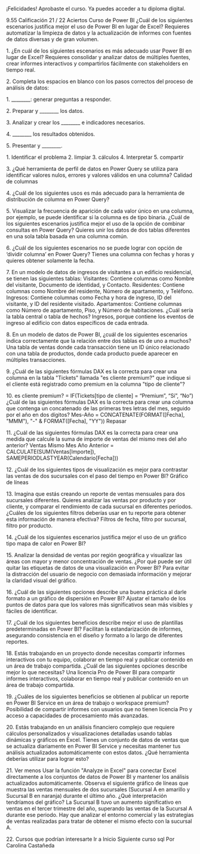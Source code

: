 ¡Felicidades!
Aprobaste el curso. Ya puedes acceder a tu diploma digital.

9\.55
Calificación
21 / 22
Aciertos
Curso de Power BI
¿Cuál de los siguientes escenarios justifica mejor el uso de Power BI en lugar de Excel?
Requieres automatizar la limpieza de datos y la actualización de informes con
fuentes de datos diversas y de gran volumen.

1\.
¿En cuál de los siguientes escenarios es más adecuado usar Power BI en lugar de Excel?
Requieres consolidar y analizar datos de múltiples fuentes, crear informes
interactivos y compartirlos fácilmente con stakeholders en tiempo real.

2\.
Completa los espacios en blanco con los pasos correctos del proceso de análisis de datos:

1\. \_\_\_\_\_\_\_\_: generar preguntas a responder.

2\. Preparar y \_\_\_\_\_\_\_\_ los datos.

3\. Analizar y crear los \_\_\_\_\_\_\_\_ e indicadores necesarios.

4\. \_\_\_\_\_\_\_\_ los resultados obtenidos.

5\. Presentar y \_\_\_\_\_\_\_\_.

1\. Identificar el problema 
2\. limpiar 
3\. cálculos 
4\. Interpretar 
5\. compartir

3\.
¿Qué herramienta de perfil de datos en Power Query se utiliza para identificar valores nulos,
errores y valores válidos en una columna?
Calidad de columnas

4\.
¿Cuál de los siguientes usos es más adecuado para la herramienta de distribución de columna
en Power Query?

5\.
Visualizar la frecuencia de aparición de cada valor único en una columna, por
ejemplo, se puede identificar si la columna es de tipo binaria.
¿Cuál de los siguientes escenarios justifica mejor el uso de la opción de combinar consultas en
Power Query?
Quieres unir los datos de dos tablas diferentes en una sola tabla basada en una
columna común.

6\.
¿Cuál de los siguientes escenarios no se puede lograr con opción de ‘dividir columna’ en
Power Query?
Tienes una columna con fechas y horas y quieres obtener solamente la fecha.

7\.
En un modelo de datos de ingresos de visitantes a un edificio residencial, se tienen las
siguientes tablas:
Visitantes: Contiene columnas como Nombre del visitante, Documento de identidad, y
Contacto.
Residentes: Contiene columnas como Nombre del residente, Número de apartamento, y
Teléfono.
Ingresos: Contiene columnas como Fecha y hora de ingreso, ID del visitante, y ID del
residente visitado.
Apartamentos: Contiene columnas como Número de apartamento, Piso, y Número de
habitaciones.
¿Cuál sería la tabla central o tabla de hechos?
Ingresos, porque contiene los eventos de ingreso al edificio con datos específicos
de cada entrada.

8\.
En un modelo de datos de Power BI, ¿cuál de los siguientes escenarios indica correctamente
que la relación entre dos tablas es de uno a muchos?
Una tabla de ventas donde cada transacción tiene un ID único relacionado con una
tabla de productos, donde cada producto puede aparecer en múltiples
transacciones.

9\.
¿Cuál de las siguientes fórmulas DAX es la correcta para crear una columna en la tabla
"Tickets" llamada "es cliente premium?" que indique si el cliente está registrado como
premium en la columna "tipo de cliente"?

10\.
es cliente premium? \= IF(Tickets\[tipo 
de cliente] \= “Premium”, “Sí”, “No”)
¿Cuál de las siguientes fórmulas DAX es la correcta para crear una columna que contenga un
concatenado de las primeras tres letras del mes, seguido por el año en dos dígitos?
Mes\-Año \= CONCATENATE(FORMAT(\[Fecha], 
"MMM"), "\-" \& FORMAT(\[Fecha], "YY"))
Repasar

11\.
¿Cuál de las siguientes fórmulas DAX es la correcta para crear una medida que calcule la suma
de importe de ventas del mismo mes del año anterior?
Ventas Mismo Mes Año Anterior \= CALCULATE(SUM(Ventas\[Importe]), 
SAMEPERIODLASTYEAR(Calendario\[Fecha]))

12\.
¿Cuál de los siguientes tipos de visualización es mejor para contrastar las ventas de dos
sucursales con el paso del tiempo en Power BI?
Gráfico de líneas

13\.
Imagina que estás creando un reporte de ventas mensuales para dos sucursales diferentes.
Quieres analizar las ventas por producto y por cliente, y comparar el rendimiento de cada
sucursal en diferentes periodos. ¿Cuáles de los siguientes filtros deberías usar en tu reporte
para obtener esta información de manera efectiva?
Filtros de fecha, filtro por sucursal, filtro por producto.

14\.
¿Cuál de los siguientes escenarios justifica mejor el uso de un gráfico tipo mapa de calor en
Power BI?

15\.
Analizar la densidad de ventas por región geográfica y visualizar las áreas con
mayor y menor concentración de ventas.
¿Por qué puede ser útil quitar las etiquetas de datos de una visualización en Power BI?
Para evitar la distracción del usuario de negocio con demasiada información y
mejorar la claridad visual del gráfico.

16\.
¿Cuál de las siguientes opciones describe una buena práctica al darle formato a un gráfico de
dispersión en Power BI?
Ajustar el tamaño de los puntos de datos para que los valores más significativos
sean más visibles y fáciles de identificar.

17\.
¿Cuál de los siguientes beneficios describe mejor el uso de plantillas predeterminadas en
Power BI?
Facilitan la estandarización de informes, asegurando consistencia en el diseño y
formato a lo largo de diferentes reportes.

18\.
Estás trabajando en un proyecto donde necesitas compartir informes interactivos con tu
equipo, colaborar en tiempo real y publicar contenido en un área de trabajo compartida. ¿Cuál
de las siguientes opciones describe mejor lo que necesitas?
Una licencia Pro de Power BI para compartir informes interactivos, colaborar en
tiempo real y publicar contenido en un área de trabajo compartida.

19\.
¿Cuáles de los siguientes beneficios se obtienen al publicar un reporte en Power BI Service en
un área de trabajo o workspace premium?
Posibilidad de compartir informes con usuarios que no tienen licencia Pro y acceso
a capacidades de procesamiento más avanzadas.

20\.
Estás trabajando en un análisis financiero complejo que requiere cálculos personalizados y
visualizaciones detalladas usando tablas dinámicas y gráficos en Excel. Tienes un conjunto de
datos de ventas que se actualiza diariamente en Power BI Service y necesitas mantener tus
análisis actualizados automáticamente con estos datos. ¿Qué herramienta deberías utilizar
para lograr esto?

21\.
Ver menos
Usar la función "Analyze in Excel" para conectar Excel directamente a los conjuntos
de datos de Power BI y mantener los análisis actualizados automáticamente.
Observa el siguiente gráfico de líneas que muestra las ventas mensuales de dos sucursales
(Sucursal A en amarillo y Sucursal B en naranja) durante el último año. ¿Qué interpretación
tendríamos del gráfico?
La Sucursal B tuvo un aumento significativo en ventas en el tercer trimestre del
año, superando las ventas de la Sucursal A durante ese periodo. Hay que analizar el
entorno comercial y las estrategias de ventas realizadas para tratar de obtener el
mismo efecto con la sucursal A.

22\.
Cursos que podrían interesarte
Ir a Inicio
Siguiente curso
sql
Por Carolina Castañeda
